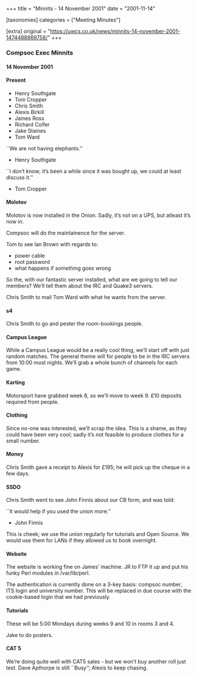 +++
title = "Minnits - 14 November 2001"
date = "2001-11-14"

[taxonomies]
categories = ["Meeting Minutes"]

[extra]
original = "https://uwcs.co.uk/news/minnits-14-november-2001-1474488869758/"
+++

### Compsoc Exec Minnits

#### 14 November 2001

#### Present

  - Henry Southgate
  - Tom Cropper
  - Chris Smith
  - Alexis Birkill
  - James Ross
  - Richard Colfer
  - Jake Staines
  - Tom Ward

\`\`We are not having elephants.’’

  - Henry Southgate

\`\`I don’t know; it’s been a while since it was bought up, we could at least discuss it.’’

  - Tom Cropper

#### Molotov

Molotov is now installed in the Onion. Sadly, it’s not on a UPS, but atleast it’s now in.

Compsoc will do the maintainence for the server.

Tom to see Ian Brown with regards to:

  - power cable
  - root password
  - what happens if something goes wrong

So the, with our fantastic server installed, what are we going to tell our members? We’ll tell them about the IRC and Quake3 servers.

Chris Smith to mail Tom Ward with what he wants from the server.

#### s4

Chris Smith to go and pester the room-bookings people.

#### Campus League

While a Campus League would be a really cool thing, we’ll start off with just random matches. The general theme will for people to be in the IRC servers from 10:00 most nights. We’ll grab a whole bunch of channels for each game.

#### Karting

Motorsport have grabbed week 8, so we’ll move to week 9. £10 deposits required from people.

#### Clothing

Since no-one was interested, we’ll scrap the idea. This is a shame, as they could have been very cool; sadly it’s not feasible to produce clothes for a small number.

#### Money

Chris Smith gave a receipt to Alexis for £195; he will pick up the cheque in a few days.

#### SSDO

Chris Smith went to see John Finnis about our CB form, and was told:

\`\`It would help if you used the union more.’’

  - John Finnis

This is cheek; we use the union regularly for tutorials and Open Source. We would use them for LANs if they allowed us to book overnight.

#### Website

The website is working fine on James’ machine. JR to FTP it up and put his funky Perl modules in /var/lib/perl.

The authentication is currently done on a 3-key basis: compsoc number, ITS login and university number. This will be replaced in due course with the cookie-based login that we had previously.

#### Tutorials

These will be 5:00 Mondays during weeks 9 and 10 in rooms 3 and 4.

Jake to do posters.

#### CAT 5

We’re doing quite well with CAT5 sales - but we won’t buy another roll just test. Dave Apthorpe is still \`\`Busy’’; Alexis to keep chasing.
